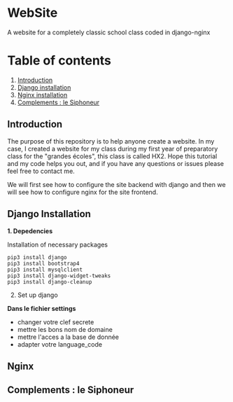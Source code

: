 # WebSite
A website for a completely classic school class coded in django-nginx 

# Table of contents
1. [Introduction](#introduction)
2. [Django installation](#Django)
3. [Nginx installation](#Nginx)
4. [Complements : le Siphoneur](#Siphoneur)

## Introduction <a name="introduction"></a>
The purpose of this repository is to help anyone create a website. In my case, I created a website for my class during my first year of preparatory class for the "grandes écoles", this class is called HX2. Hope this tutorial and my code helps you out, and if you have any questions or issues please feel free to contact me.

We will first see how to configure the site backend with django and then we will see how to configure nginx for the site frontend. 

## Django Installation <a name="Django"></a>
__1. Depedencies__

Installation of necessary packages 
```
pip3 install django 
pip3 install bootstrap4
pip3 install mysqlclient 
pip3 install django-widget-tweaks 
pip3 install django-cleanup
```

2. Set up django

__Dans le fichier settings__
   * changer votre clef secrete
   * mettre les bons nom de domaine
   * mettre l'acces a la base de donnée
   * adapter votre language_code

## Nginx <a name="Nginx"></a>

## Complements : le Siphoneur <a name="Siphoneur"></a>
